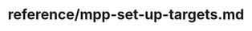 ---
title: reference/mpp-set-up-targets.md
showAuthorInfo: false
redirect_path: https://kotlinlang.org/docs/mpp-set-up-targets.html
---
